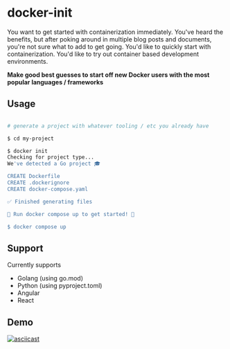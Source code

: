 # docker-init

You want to get started with containerization immediately.
You've heard the benefits, but after poking around in multiple blog posts and documents, you're not sure what to add to get going.
You'd like to quickly start with containerization.
You'd like to try out container based development environments.

**Make good best guesses to start off new Docker users with the most popular languages / frameworks**

## Usage

```bash

# generate a project with whatever tooling / etc you already have

$ cd my-project

$ docker init
Checking for project type...
We've detected a Go project 🎓

CREATE Dockerfile
CREATE .dockerignore
CREATE docker-compose.yaml

✅ Finished generating files

🚀 Run docker compose up to get started! 🚀

$ docker compose up

```

## Support

Currently supports

- Golang (using go.mod)
- Python (using pyproject.toml)
- Angular
- React

## Demo

[![asciicast](https://asciinema.org/a/KW5lOX439PdMP4qVYm02AgHP3.svg)](https://asciinema.org/a/KW5lOX439PdMP4qVYm02AgHP3)
